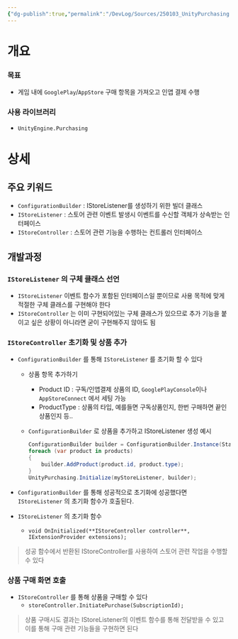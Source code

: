 ```yaml
---
{"dg-publish":true,"permalink":"/DevLog/Sources/250103_UnityPurchasing 구글 플레이,앱스토어 인앱결제/","noteIcon":"","created":"2025-05-23T02:15:10.342+09:00","updated":"2025-07-20T02:49:56.119+09:00"}
---
```


# 개요

### 목표
- 게임 내에 `GooglePlay`/`AppStore` 구매 항목을 가져오고 인앱 결제 수행

### 사용 라이브러리
- `UnityEngine.Purchasing`

# 상세

## 주요 키워드
- `ConfigurationBuilder` : IStoreListener를 생성하기 위한 빌더 클래스
- `IStoreListener` : 스토어 관련 이벤트 발생시 이벤트를 수신할 객체가 상속받는 인터페이스
- `IStoreController` : 스토어 관련 기능을 수행하는 컨트롤러 인터페이스

## 개발과정

### `IStoreListener` 의 구체 클래스 선언

- `IStoreListener` 이벤트 함수가 포함된 인터페이스일 뿐이므로 사용 목적에 맞게 적절한 구체 클래스를 구현해야 한다
- `IStoreController` 는 이미 구현되어있는 구체 클래스가 있으므로 추가 기능을 붙이고 싶은 상황이 아니라면 굳이 구현해주지 않아도 됨

### `IStoreController` 초기화 및 상품 추가

- `ConfigurationBuilder` 를 통해 `IStoreListener` 를 초기화 할 수 있다
    
    - 상품 항목 추가하기
        
        - Product ID : 구독/인앱결제 상품의 ID, `GooglePlayConsole`이나 `AppStoreConnect` 에서 세팅 가능
        - ProductType : 상품의 타입, 예를들면 구독상품인지, 한번 구매하면 끝인 상품인지 등..
    - `ConfigurationBuilder` 로 상품을 추가하고 IStoreListener 생성 예시
        
        ```csharp
        ConfigurationBuilder builder = ConfigurationBuilder.Instance(StandardPurchasingModule.Instance());
        foreach (var product in products)
        {
            builder.AddProduct(product.id, product.type);    
        }
        UnityPurchasing.Initialize(myStoreListener, builder);
        ```
        
- `ConfigurationBuilder` 를 통해 성공적으로 초기화에 성공했다면 `IStoreListener` 의 초기화 함수가 호출된다.
    
- `IStoreListener` 의 초기화 함수
    
    - `void OnInitialized(**IStoreController controller**, IExtensionProvider extensions);`

> 성공 함수에서 반환된 IStoreController를 사용하여 스토어 관련 작업을 수행할 수 있다

### 상품 구매 화면 호출

- `IStoreController` 를 통해 상품을 구매할 수 있다
    - `storeController.InitiatePurchase(SubscriptionId);`

> 상품 구매시도 결과는 IStoreListener의 이벤트 함수를 통해 전달받을 수 있고 이를 통해 구매 관련 기능들을 구현하면 된다
